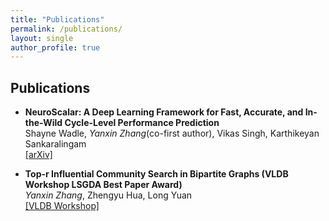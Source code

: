 ```yaml
---
title: "Publications"
permalink: /publications/
layout: single
author_profile: true
---
```


## Publications

- **NeuroScalar: A Deep Learning Framework for Fast, Accurate, and In-the-Wild Cycle-Level Performance Prediction**  
  Shayne Wadle, *Yanxin Zhang*(co-first author), Vikas Singh, Karthikeyan Sankaralingam  
  [[arXiv]](https://arxiv.org/abs/2509.22410)

- **Top-r Influential Community Search in Bipartite Graphs (VLDB Workshop LSGDA Best Paper Award)**  
  *Yanxin Zhang*, Zhengyu Hua, Long Yuan  
  [[VLDB Workshop]](https://www.vldb.org/2025/Workshops/VLDB-Workshops-2025/LSGDA/LSGDA25_02.pdf) 

